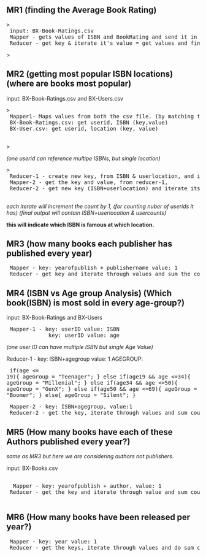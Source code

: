 ## MR1 (finding the Average Book Rating)

<pre>>
 input: BX-Book-Ratings.csv
 Mapper - gets values of ISBN and BookRating and send it in reducer phase, key= ISBN and value= Ratings
 Reducer - get key & iterate it's value = get values and find average.
</pre>>

 ## MR2 (getting most popular ISBN locations) (where are books most popular)

 input: BX-Book-Ratings.csv and BX-Users.csv
 <pre>>
 Mapper1- Maps values from both the csv file. (by matching the pattern ".*\\d+.*")
 BX-Book-Ratings.csv: get userid, ISBN (key,value)
 BX-User.csv: get userid, location (key, value)
 </pre>>
 _(one userid can reference multipe ISBNs, but single location)_
 
 <pre>>
 Reducer-1 - create new key, from ISBN & userlocation, and its value part will contain user ids
 Mapper-2 - get the key and value, from reducer-1,
 Reducer-2 - get new key (ISBN+userlocation) and iterate its values.
 </pre>
 _each iterate will increment the count by 1, (for counting nuber of userids it has)
 (final output will contain ISBN+userlocation & usercounts)_
 
 **this will indicate which ISBN is famous at which location.**

 ## MR3 (how many books each publisher has published every year)

<pre>
 Mapper - key: yearofpublish + publishername value: 1
 Reducer - get key and iterate through values and sum the count.
</pre>

 ## MR4 (ISBN vs Age group Analysis) (Which book(ISBN) is most sold in every age-group?)
 
 input: BX-Book-Ratings and BX-Users

<pre>
 Mapper-1 - key: userID value: ISBN
             key: userID value: age
</pre>             
_(one user ID can have multiple ISBN but single Age Value)_
 
 
 Reducer-1 - key: ISBN+agegroup value: 1
  AGEGROUP:
       <pre> if(age <= 19){
    					ageGroup = "Teenager";
    				}
    				else if(age19 && age <=34){
    					ageGroup = "Millenial";
    				}
    				else if(age34 && age <=50){
    					ageGroup = "GenX";
    				}
    				else if(age50 && age <=69){
    					ageGroup = "Boomer";
    				}
    				else{
    					ageGroup = "Silent";
    				}</pre>

<pre>
 Mapper-2 - key: ISBN+agegroup, value:1
 Reducer-2 - get the key, iterate through values and sum count.
</pre>

 ## MR5 (How many books have each of these Authors published every year?)

 _same as MR3 but here we are considering authors not publishers._
 
  input: BX-Books.csv
<pre> 
  Mapper - key: yearofpublish + author, value: 1
 Reducer - get the key and iterate through value and sum count.
 </pre>
 
## MR6 (How many books have been released per year?)
<pre>
 Mapper - key: year value: 1
 Reducer - get the keys, iterate through values and do sum count.
</pre>

